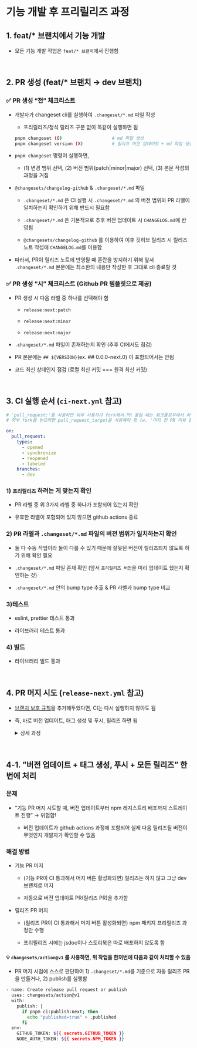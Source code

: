 # 기능 개발 후 프리릴리즈 과정

## 1. feat/\* 브랜치에서 기능 개발

- 모든 기능 개발 작업은 `feat/* 브랜치`에서 진행함

<br />

## 2. PR 생성 (feat/\* 브랜치 → dev 브랜치)

<aside>

### ✅ PR 생성 “전” 체크리스트

- 개발자가 changeset cli를 실행하여 `.changeset/*.md` 파일 작성

  - 프리릴리즈/정식 릴리즈 구분 없이 똑같이 실행하면 됨

  ```bash
  pnpm changeset (O)                   # md 파일 생성
  pnpm changeset version (X)           # 릴리즈 버전 업데이트 + md 파일 생성
  ```

- `pnpm changeset` 명령어 실행하면,

  - (1) 변경 범위 선택, (2) 버전 범위(patch|minor|major) 선택, (3) 본문 작성의 과정을 거침

- `@changesets/changelog-github` & `.changeset/*.md` 파일

  - `.changeset/*.md` 은 CI 실행 시 `.changeset/*.md` 의 버전 범위와 PR 라벨이 일치하는지 확인하기 위해 반드시 필요함

  - `.changeset/*.md` 은 기본적으로 추후 버전 업데이트 시 `CHANGELOG.md`에 반영됨

  - `@changesets/changelog-github` 를 이용하여 이후 깃허브 릴리즈 시 릴리즈 노트 작성에 `CHANGELOG.md`를 이용함

- 따라서, PR이 릴리즈 노트에 반영될 때 혼란을 방지하기 위해 앞서 `.changeset/*.md` 본문에는 최소한의 내용만 작성한 후 그대로 cli 종료할 것

</aside>

<aside>

### ✅ PR 생성 “시” 체크리스트 (Github PR 템플릿으로 제공)

- PR 생성 시 다음 라벨 중 하나를 선택해야 함

  - `release:next:patch`

  - `release:next:minor`

  - `release:next:major`

- `.changeset/*.md` 파일이 존재하는지 확인 (추후 CI에서도 점검)

- PR 본문에는 `## ${VERSION}`(ex. ## 0.0.0-next.0) 이 포함되어서는 안됨

- 코드 최신 상태인지 점검 (로컬 최신 커밋 === 원격 최신 커밋)

</aside>

<br />

## 3. CI 실행 순서 (`ci-next.yml` 참고)

```yaml
# 'pull_request:'를 사용하면 외부 사용자가 fork해서 PR 올릴 때는 워크플로우에서 라벨 못 가져옴
# 외부 fork를 받으려면 pull_request_target을 사용해야 함 (w. '머지 전 PR 리뷰 필수' 브랜치 룰 추가)

on:
  pull_request:
    types:
      - opened
      - synchronize
      - reopened
      - labeled
    branches:
      - dev
```

### 1) `프리릴리즈` 하려는 게 맞는지 확인

- PR 라벨 중 위 3가지 라벨 중 하나가 포함되어 있는지 확인

- 유효한 라벨이 포함되어 있지 않으면 github actions 종료

### 2) PR 라벨과 `.changeset/*.md` 파일의 버전 범위가 일치하는지 확인

- 둘 다 수동 작업이라 둘이 다를 수 있기 때문에 잘못된 버전이 릴리즈되지 않도록 하기 위해 확인 필요

- `.changeset/*.md` 파일 존재 확인 (앞서 `프리릴리즈 버전`을 미리 업데이트 했는지 확인하는 것)

- `.changeset/*.md` 안의 bump type 추출 & PR 라벨과 bump type 비교

### 3)테스트

- eslint, prettier 테스트 통과

- 라이브러리 테스트 통과

### 4) 빌드

- 라이브러리 빌드 통과

<br />

## 4. PR 머지 시도 (`release-next.yml` 참고)

- [브랜치 보호 규칙](./cicd.md#3-github-브랜치-보호-및-병합-조건-설정)을 추가해두었다면, CI는 다시 실행하지 않아도 됨

- 즉, 바로 버전 업데이트, 태그 생성 및 푸시, 릴리즈 하면 됨

  <details>
    <summary>상세 과정</summary>

    - 버전 업데이트

      - package.json에서 버전 업데이트

      - `.changeset/*.md`가 `CHANGELOG.md`에 반영되고, `.changeset/*.md` 삭제됨

      ```bash
      pnpm changeset pre enter next        # 프리릴리즈 모드 진입 (현재 프리릴리즈 모드가 아닐 때만 실행)
      pnpm changeset version               # 프리릴리즈 버전 업데이트
      ```

    - 태그 생성 및 푸시

      ```bash
      - name: Tag version
        run: |
          TAG="v$(jq -r .version < ./packages/your-pkg/package.json)"
          git tag $TAG
          git push origin $TAG
      ```

    - npm 레지스트리 배포

      ```bash
      pnpm changeset publish --tag next    # 프리릴리즈
      ```

    - Github에 릴리즈

      - `CHANGELOG.md` 내용을 가져와서 릴리즈 노트 구성
  </details>

<aside>

<br />

## 4-1. ”버전 업데이트 + 태그 생성, 푸시 + 모든 릴리즈” 한번에 처리

### 문제

- “기능 PR 머지 시도할 때, 버전 업데이트부터 npm 레지스트리 배포까지 스트레이트 진행” → 위험함!

  - 버전 업데이트가 github actions 과정에 포함되어 실제 다음 릴리즈될 버전이 무엇인지 개발자가 확인할 수 없음

### 해결 방법

- 기능 PR 머지

  - (기능 PR이 CI 통과해서 머지 버튼 활성화되면) 릴리즈는 하지 않고 그냥 dev 브랜치로 머지

  - 자동으로 버전 업데이트 PR(릴리즈 PR)을 추가함

- 릴리즈 PR 머지

  - (릴리즈 PR이 CI 통과해서 머지 버튼 활성화되면) npm 패키지 프리릴리즈 과정만 수행

  - 프리릴리즈 시에는 jsdoc이나 스토리북은 따로 배포하지 않도록 함

#### 💡 `changesets/action@v1` 를 사용하면, 위 작업을 한꺼번에 다음과 같이 처리할 수 있음

  - PR 머지 시점에 스스로 판단하여 1) `.changeset/*.md`를 기준으로 자동 릴리즈 PR을 만들거나, 2) publish를 실행함

  ```bash
  - name: Create release pull request or publish
    uses: changesets/action@v1
    with:
      publish: |
        if pnpm ci:publish:next; then
          echo "published=true" > .published
        fi
    env:
      GITHUB_TOKEN: ${{ secrets.GITHUB_TOKEN }}
      NODE_AUTH_TOKEN: ${{ secrets.NPM_TOKEN }}
  ```
</aside>
